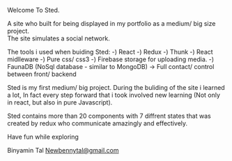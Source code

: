 Welcome To Sted.

A site who built for being displayed in my portfolio as a medium/ big size project. </br>
The site simulates a social network.


The tools i used when buiding Sted:
-) React
-) Redux
-) Thunk
-) React midlleware
-) Pure css/ css3
-) Firebase storage for uploading media.
-) FaunaDB (NoSql database - similar to MongoDB) -> Full contact/ control between front/ backend


Sted is my first medium/ big project.
During the buliding of the site i learned a lot, In fact every step forward that i took involved new learning (Not only in react,
but also in pure Javascript).

Sted contains more than 20 components with 7 diffrent states that was created by redux who communicate amazingly and effectively.


Have fun while exploring

Binyamin Tal
Newbennytal@gmail.com
